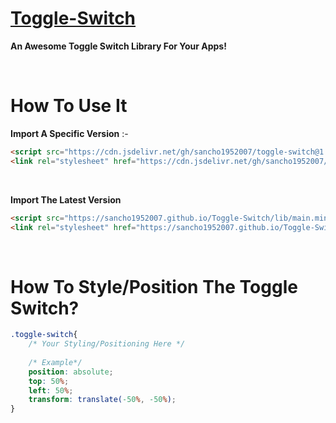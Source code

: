 # [Toggle-Switch](https://sancho1952007.github.io/Toggle-Switch)
**An Awesome Toggle Switch Library For Your Apps!**

<br>

# How To Use It

**Import A Specific Version** :-
```html
<script src="https://cdn.jsdelivr.net/gh/sancho1952007/toggle-switch@1.0/lib/main.min.js"></script>
<link rel="stylesheet" href="https://cdn.jsdelivr.net/gh/sancho1952007/toggle-switch@1.0/lib/style.min.css">
```

<br>

**Import The Latest Version**
```html
<script src="https://sancho1952007.github.io/Toggle-Switch/lib/main.min.js"></script>
<link rel="stylesheet" href="https://sancho1952007.github.io/Toggle-Switch/lib/style.min.css">
```

<br>

# How To Style/Position The Toggle Switch?
```css
.toggle-switch{
    /* Your Styling/Positioning Here */
    
    /* Example*/
    position: absolute;
    top: 50%;
    left: 50%;
    transform: translate(-50%, -50%);
}
```

